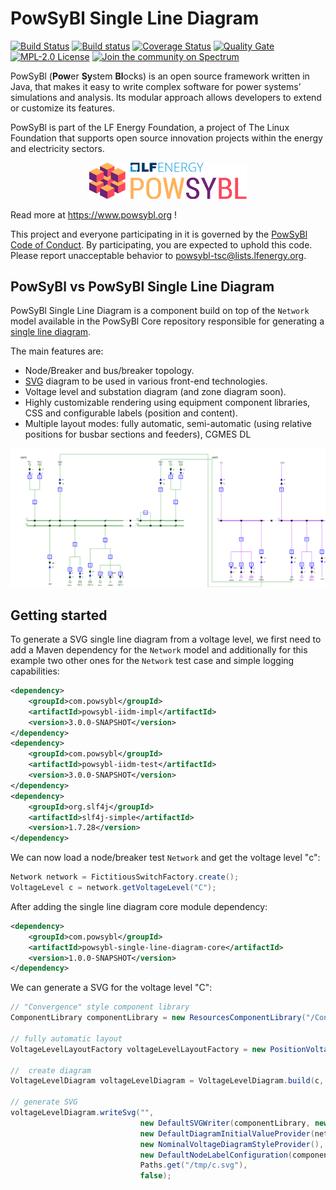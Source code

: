 # PowSyBl Single Line Diagram

[![Build Status](https://api.travis-ci.com/powsybl/powsybl-single-line-diagram.svg?branch=master)](https://travis-ci.com/powsybl/powsybl-single-line-diagram)
[![Build status](https://ci.appveyor.com/api/projects/status/at7jfgmxghc45esj/branch/master?svg=true)](https://ci.appveyor.com/project/powsybl/powsybl-single-line-diagram/branch/master)
[![Coverage Status](https://sonarcloud.io/api/project_badges/measure?project=com.powsybl%3Apowsybl-single-line-diagram&metric=coverage)](https://sonarcloud.io/component_measures?id=com.powsybl%3Apowsybl-single-line-diagram&metric=coverage)
[![Quality Gate](https://sonarcloud.io/api/project_badges/measure?project=com.powsybl%3Apowsybl-single-line-diagram&metric=alert_status)](https://sonarcloud.io/dashboard?id=com.powsybl%3Apowsybl-single-line-diagram)
[![MPL-2.0 License](https://img.shields.io/badge/license-MPL_2.0-blue.svg)](https://www.mozilla.org/en-US/MPL/2.0/)
[![Join the community on Spectrum](https://withspectrum.github.io/badge/badge.svg)](https://spectrum.chat/powsybl)

PowSyBl (**Pow**er **Sy**stem **Bl**ocks) is an open source framework written in Java, that makes it easy to write complex
software for power systems’ simulations and analysis. Its modular approach allows developers to extend or customize its
features.

PowSyBl is part of the LF Energy Foundation, a project of The Linux Foundation that supports open source innovation projects
within the energy and electricity sectors.

<p align="center">
<img src="https://raw.githubusercontent.com/powsybl/powsybl-gse/master/gse-spi/src/main/resources/images/logo_lfe_powsybl.svg?sanitize=true" alt="PowSyBl Logo" width="50%"/>
</p>

Read more at https://www.powsybl.org !

This project and everyone participating in it is governed by the [PowSyBl Code of Conduct](https://github.com/powsybl/.github/blob/master/CODE_OF_CONDUCT.md).
By participating, you are expected to uphold this code. Please report unacceptable behavior to [powsybl-tsc@lists.lfenergy.org](mailto:powsybl-tsc@lists.lfenergy.org).

## PowSyBl vs PowSyBl Single Line Diagram

PowSyBl Single Line Diagram is a component build on top of the `Network` model available in the PowSyBl Core repository responsible 
for generating a [single line diagram](https://en.wikipedia.org/wiki/One-line_diagram).

The main features are:
 - Node/Breaker and bus/breaker topology.
 - [SVG](https://fr.wikipedia.org/wiki/Scalable_Vector_Graphics) diagram to be used in various front-end technologies.
 - Voltage level and substation diagram (and zone diagram soon).
 - Highly customizable rendering using equipment component libraries, CSS and configurable labels (position and content).
 - Multiple layout modes: fully automatic, semi-automatic (using relative positions for busbar sections and feeders), CGMES DL

![Diagram demo](.github/diagram-demo.svg)

## Getting started

To generate a SVG single line diagram from a voltage level, we first need to add a Maven dependency for the `Network` model 
and additionally for this example two other ones for the `Network` test case and simple logging capabilities:

```xml
<dependency>
    <groupId>com.powsybl</groupId>
    <artifactId>powsybl-iidm-impl</artifactId>
    <version>3.0.0-SNAPSHOT</version>
</dependency>
<dependency>
    <groupId>com.powsybl</groupId>
    <artifactId>powsybl-iidm-test</artifactId>
    <version>3.0.0-SNAPSHOT</version>
</dependency>
<dependency>
    <groupId>org.slf4j</groupId>
    <artifactId>slf4j-simple</artifactId>
    <version>1.7.28</version>
</dependency>
```

We can now load a node/breaker test `Network` and get the voltage level "c":
```java
Network network = FictitiousSwitchFactory.create();
VoltageLevel c = network.getVoltageLevel("C");
```

After adding the single line diagram core module dependency:
```xml
<dependency>
    <groupId>com.powsybl</groupId>
    <artifactId>powsybl-single-line-diagram-core</artifactId>
    <version>1.0.0-SNAPSHOT</version>
</dependency>
```

We can generate a SVG for the voltage level "C":
```java
// "Convergence" style component library
ComponentLibrary componentLibrary = new ResourcesComponentLibrary("/ConvergenceLibrary");

// fully automatic layout
VoltageLevelLayoutFactory voltageLevelLayoutFactory = new PositionVoltageLevelLayoutFactory(new PositionByClustering());

//  create diagram
VoltageLevelDiagram voltageLevelDiagram = VoltageLevelDiagram.build(c, voltageLevelLayoutFactory, false, false);

// generate SVG
voltageLevelDiagram.writeSvg("",
                             new DefaultSVGWriter(componentLibrary, new LayoutParameters()),
                             new DefaultDiagramInitialValueProvider(network),
                             new NominalVoltageDiagramStyleProvider(),
                             new DefaultNodeLabelConfiguration(componentLibrary),
                             Paths.get("/tmp/c.svg"),
                             false);
```
